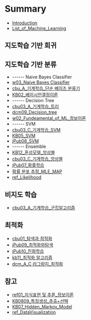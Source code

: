 # Summary

* [Introduction](README.md)
* [List\_of\_Machine\_Learning](listof-machine-learning.md)

## 지도학습 기반 회귀

## 지도학습 기반 분류

* ------ Naive Bayes Classifier
* [w03\_Naive Bayes Classifier](w03naive-bayes-classifier.md)
* [cbu\_A\_기계학습\_단순 베이즈 분류기](w03naive-bayes-classifier/cbua-ae30-acc4-d559-c2b5-b2e8-c21c-bca0-c774-c988-bd84-b958-ae30.md)
* [KB02\_베이시언결정이론](w03naive-bayes-classifier/kb02bca0-c774-c2dc-c5b8-acb0-c815-c774-b860.md)
* ------ Decision Tree
* [cbu03\_A\_기계학습\_트리](cbu03ae30-acc4-d559-c2b5.md)
* [dcm09\_Decision\_tree](cbu03ae30-acc4-d559-c2b5/dcm09decision-tree.md)
* [w02\_Fundeamental\_of\_ML\_정보이론](w02fundeamental-of-ml.md)
* ------ SVM
* [cbu03\_C\_기계학습\_SVM](cbu03c-ae30-acc4-d559-c2b5-svm.md)
* [KB05\_SVM](cbu03c-ae30-acc4-d559-c2b5-svm/kb05svm.md)
* [jPub08\_SVM](cbu03c-ae30-acc4-d559-c2b5-svm/jpub08svm.md)
* ------ Ensemble
* [KB12\_혼성모델\_앙상블](kb12d63c-c131-baa8-b378-c559-c0c1-be14.md)
* [cbu03\_C\_기계학습\_앙상블](kb12d63c-c131-baa8-b378-c559-c0c1-be14/cbu03c-ae30-acc4-d559-c2b5-c559-c0c1-be14.md)
* [jPub07\_확률학습](jpub07d655-b960-d559-c2b5.md)
* [확률 분포 추정\_MLE\_MAP](w03naive-bayes-classifier/kb03d655-b960-bd84-d3ec-cd94-c815.md)
* [ref\_Likelihood](w03naive-bayes-classifier/kb03d655-b960-bd84-d3ec-cd94-c815/refd655-b960-cd94-c815-bd84-d3ec-c6b0-b3c4.md)

## 비지도 학습

* [cbu03\_A\_기계학습\_군집알고리즘](cbu03a-ae30-acc4-d559-c2b5-ad70-c9d1-c54c-ace0-b9ac-c998.md)

## 최적화

* [cbu01\_탐색과 최적화](cbu01.md)
* [jPub09\_최적화와탐색](cbu01/jpob09cd5c-c801-d654-c640-d0d0-c0c9.md)
* [jPub10\_진화학습](cbu01/jpob10c9c4-d654-d559-c2b5.md)
* [kb11\_최적화 알고리즘](cbu01/kb11cd5c-c801-d654-c54c-ace0-b9ac-c998.md)
* [dcm\_A\_C 라그랑지\_최적화](cbu01/dcma-c-b77c-adf8-b791-c9c0-cd5c-c801-d654.md)

## 참고

* [ref01\_지식표현 및 추론\_정보이론](cbu02.md)
* [KB0809\_특징생성\_추출+선택](kb0809d2b9-c9d5-c0dd-c131-cd94-cd9c+-c120-d0dd.md)
* [KB07\_Hidden\_Markov\_Model](kb07hidden-markov-model.md)
* [ref\_DataVisualization](refdatavisualization.md)

